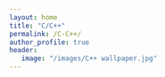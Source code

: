 ```yaml
---
layout: home
title: "C/C++"
permalink: /C-C++/
author_profile: true
header:
   image: "/images/C++ wallpaper.jpg"
---
```

